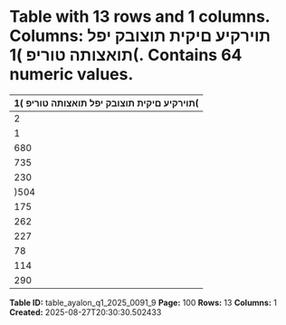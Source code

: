 # Table with 13 rows and 1 columns. Columns: תוירקיע םיקית תוצובק יפל תואצותה טוריפ )1(. Contains 64 numeric values.

| תוירקיע םיקית תוצובק יפל תואצותה טוריפ )1( |
|---|
| 2 | 669 | 262 1 | 642 | 994 668 | 478 357 | 790 חוטיב יתורישמ תוסנכה |
| 1 | 988 | 538 1 | 047 | 831 599 | 645 341 | 062 )*( חוטיב יתורישמ תואצוה |
| 680 | 724 595 | 163 68 | 833 16 | 728 םיקזחומ הנשמ יחוטיב ינפל חוטיב יתורישמ חוור |
| 735 | 376 638 | 379 5 | 956 91 | 041 הנשמ חוטיבמ תואצוה |
| 230 | 484 162 | 491 )3 | 657( 71 | 650 הנשמ חוטיבמ )תואצוה( תוסנכה |
| )504 | 892( )475 | 888( )9 | 613( )19 | 391( םיקזחומ הנשמ חוטיב יזוחמ וטנ תואצוה |
| 175 | 832 119 | 275 59 | 220 )2 | 663( חוטיב יתורישמ )דספה( חוור |
| 262 | 760 159 | 812 19 | 048 83 | 900 וטנ | תועקשהמ םיחוור לכה ךס |
| 227 | 066 138 | 287 9 | 628 79 | 151 חוטיב יזוחמ תועבונה וטנ | ןומימ תואצוה |
| 78 | 708 44 | 142 330 34 | 236 הנשמ חוטיב יזוחמ תועבונה וטנ | ןומימ תוסנכה |
| 114 | 402 65 | 667 9 | 750 38 | 985 וטנ | ןומימו תועקשהמ חוור |
| 290 | 234 184 | 942 68 | 970 36 | 322 העקשהמו חוטיבמ וטנ | חוור |

**Table ID:** table_ayalon_q1_2025_0091_9
**Page:** 100
**Rows:** 13
**Columns:** 1
**Created:** 2025-08-27T20:30:30.502433
